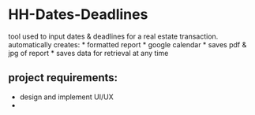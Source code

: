 # HH-Dates-Deadlines
tool used to input dates & deadlines for a real estate transaction.
  automatically creates:
    * formatted report
    * google calendar
    * saves pdf & jpg of report
    * saves data for retrieval at any time


## project requirements:
  * design and implement UI/UX
  * 
